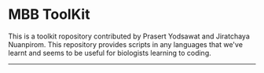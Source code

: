 # MBB ToolKit
This is a toolkit ropository contributed by Prasert Yodsawat and Jiratchaya Nuanpirom. This repository provides scripts in any languages that we've learnt and seems to be useful for biologists learning to coding.

* * * * * * * * * *



